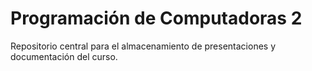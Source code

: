 # Programación de Computadoras 2

Repositorio central para el almacenamiento de presentaciones y documentación del curso.

